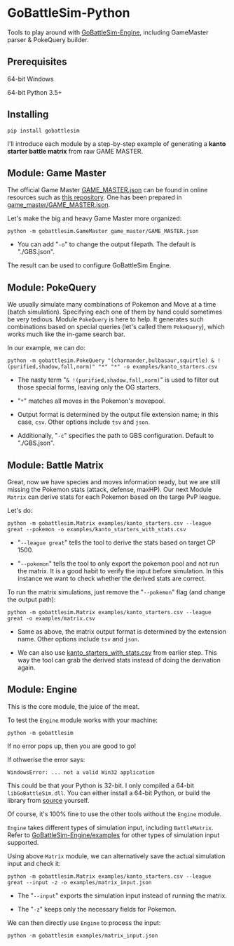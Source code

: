 
# GoBattleSim-Python

Tools to play around with [GoBattleSim-Engine](https://github.com/biowpn/GoBattleSim-Engine), including GameMaster parser & PokeQuery builder.


## Prerequisites

64-bit Windows

64-bit Python 3.5+

## Installing

```
pip install gobattlesim
```

I'll introduce each module by a step-by-step example of generating a **kanto starter battle matrix** from raw GAME MASTER.

## Module: Game Master

The official Game Master [GAME_MASTER.json](game_master/GAME_MASTER.json) can be found in online resources such as [this repository](https://github.com/pokemongo-dev-contrib/pokemongo-game-master). One has been prepared in [game_master/GAME_MASTER.json](game_master/).

Let's make the big and heavy Game Master more organized:

```
python -m gobattlesim.GameMaster game_master/GAME_MASTER.json
```

- You can add "`-o`" to change the output filepath. The default is "./GBS.json". 

The result can be used to configure GoBattleSim Engine.

## Module: PokeQuery

We usually simulate many combinations of Pokemon and Move at a time (batch simulation). Specifying each one of them by hand could sometimes be very tedious. Module `PokeQuery` is here to help. It generates such combinations based on special queries (let's called them `PokeQuery`), which works much like the in-game search bar.

In our example, we can do:

```
python -m gobattlesim.PokeQuery "(charmander,bulbasaur,squirtle) & !(purified,shadow,fall,norm)" "*" "*" -o examples/kanto_starters.csv 
```

- The nasty term "`& !(purified,shadow,fall,norm)`" is used to filter out those special forms, leaving only the OG starters.

- "`*`" matches all moves in the Pokemon's movepool.

- Output format is determined by the output file extension name; in this case, `csv`. Other options include `tsv` and `json`.

- Additionally, "`-c`" specifies the path to GBS configuration. Default to "./GBS.json".

## Module: Battle Matrix

Great, now we have species and moves information ready, but we are still missing the Pokemon stats (attack, defense, maxHP). Our next Module `Matrix` can derive stats for each Pokemon based on the targe PvP league.

Let's do:

```
python -m gobattlesim.Matrix examples/kanto_starters.csv --league great --pokemon -o examples/kanto_starters_with_stats.csv
```

- "`--league great`" tells the tool to derive the stats based on target CP 1500.

- "`--pokemon`" tells the tool to only export the pokemon pool and not run the matrix. It is a good habit to verify the input before simulation. In this instance we want to check whether the derived stats are correct.

To run the matrix simulations, just remove the "`--pokemon`" flag (and change the output path):

```
python -m gobattlesim.Matrix examples/kanto_starters.csv --league great -o examples/matrix.csv
```
- Same as above, the matrix output format is determined by the extension name. Other options include `tsv` and `json`.

- We can also use [kanto_starters_with_stats.csv](examples/kanto_starters_with_stats.csv) from earlier step. This way the tool can grab the derived stats instead of doing the derivation again.

## Module: Engine

This is the core module, the juice of the meat.

To test the `Engine` module works with your machine:

```
python -m gobattlesim
```

If no error pops up, then you are good to go!

If othwerise the error says:

```
WindowsError: ... not a valid Win32 application
```

This could be that your Python is 32-bit. I only compiled a 64-bit `libGoBattleSim.dll`. 
You can either install a 64-bit Python, or build the library from [source](https://github.com/biowpn/GoBattleSim-Engine) yourself.

Of course, it's 100% fine to use the other tools without the `Engine` module.

`Engine` takes different types of simulation input, including `BattleMatrix`. Refer to [GoBattleSim-Engine/examples](https://github.com/biowpn/GoBattleSim-Engine/tree/master/examples) for other types of simulation input supported.

Using above `Matrix` module, we can alternatively save the actual simulation input and check it:

```
python -m gobattlesim.Matrix examples/kanto_starters.csv --league great --input -z -o examples/matrix_input.json
```

- The "`--input`" exports the simulation input instead of running the matrix.

- The "`-z`" keeps only the necessary fields for Pokemon.

We can then directly use `Engine` to process the input:

```
python -m gobattlesim examples/matrix_input.json
```
